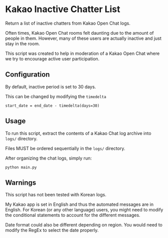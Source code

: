 # Kakao Inactive Chatter List
Return a list of inactive chatters from Kakao Open Chat logs.

Often times, Kakao Open Chat rooms felt daunting due to the amount of people in them. However, many of these users are actually inactive and just stay in the room.

This script was created to help in moderation of a Kakao Open Chat where we try to encourage active user participation.

## Configuration
By default, inactive period is set to 30 days.

This can be changed by modifying the `timedelta`
```
start_date = end_date - timedelta(days=30)
```

## Usage
To run this script, extract the contents of a Kakao Chat log archive into `logs/` directory.

Files MUST be ordered sequentially in the `logs/` directory.

After organizing the chat logs, simply run:
```
python main.py
```

## Warnings
This script has not been tested with Korean logs.

My Kakao app is set in English and thus the automated messages are in English. For Korean (or any other language) users, you might need to modify the conditional statements to account for the different messages.

Date format could also be different depending on region. You would need to modify the RegEx to select the date properly.
